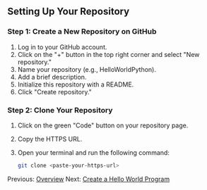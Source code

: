 ## Setting Up Your Repository

### Step 1: Create a New Repository on GitHub

1. Log in to your GitHub account.
2. Click on the "+" button in the top right corner and select "New repository."
3. Name your repository (e.g., HelloWorldPython).
4. Add a brief description.
5. Initialize this repository with a README.
6. Click "Create repository."

### Step 2: Clone Your Repository

1. Click on the green "Code" button on your repository page.
2. Copy the HTTPS URL.
3. Open your terminal and run the following command:

   ```bash
   git clone <paste-your-https-url>
Previous: [Overview](README.md) Next: [Create a Hello World Program](create-a-hello-world-program.md)
